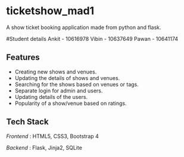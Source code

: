# ticketshow_mad1
A show ticket booking application made from python and flask.

#Student details
Ankit - 10616978
Vibin - 10637649
Pawan - 10641174

## Features

- Creating new shows and venues.
- Updating the details of shows and venues.
- Searching for the shows based on venues or tags.
- Separate login for admin and users.
- Updating details of the users.
- Popularity of a show/venue based on ratings.


## Tech Stack

*Frontend* : HTML5, CSS3, Bootstrap 4

*Backend* : Flask, Jinja2, SQLite

